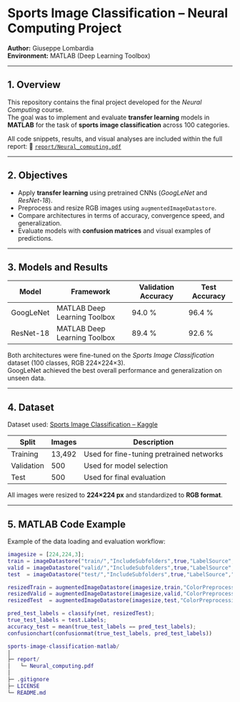 # Sports Image Classification – Neural Computing Project

**Author:** Giuseppe Lombardia   
**Environment:** MATLAB (Deep Learning Toolbox)

---

## 1. Overview
This repository contains the final project developed for the *Neural Computing* course.  
The goal was to implement and evaluate **transfer learning** models in **MATLAB** for the task of **sports image classification** across 100 categories.

All code snippets, results, and visual analyses are included within the full report:
📄 [`report/Neural_computing.pdf`](report/Neural_computing.pdf)

---

## 2. Objectives
- Apply **transfer learning** using pretrained CNNs (*GoogLeNet* and *ResNet-18*).  
- Preprocess and resize RGB images using `augmentedImageDatastore`.  
- Compare architectures in terms of accuracy, convergence speed, and generalization.  
- Evaluate models with **confusion matrices** and visual examples of predictions.

---

## 3. Models and Results

| Model | Framework | Validation Accuracy | Test Accuracy |
|--------|------------|--------------------|----------------|
| GoogLeNet | MATLAB Deep Learning Toolbox | 94.0 % | 96.4 % |
| ResNet-18 | MATLAB Deep Learning Toolbox | 89.4 % | 92.6 % |

Both architectures were fine-tuned on the *Sports Image Classification* dataset (100 classes, RGB 224×224×3).  
GoogLeNet achieved the best overall performance and generalization on unseen data.

---

## 4. Dataset
Dataset used: [Sports Image Classification – Kaggle](https://www.kaggle.com/datasets/gpiosenka/sports-classification)

| Split | Images | Description |
|--------|--------|--------------|
| Training | 13,492 | Used for fine-tuning pretrained networks |
| Validation | 500 | Used for model selection |
| Test | 500 | Used for final evaluation |

All images were resized to **224×224 px** and standardized to **RGB format**.

---

## 5. MATLAB Code Example

Example of the data loading and evaluation workflow:

```matlab
imagesize = [224,224,3];
train = imageDatastore("train/","IncludeSubfolders",true,"LabelSource","foldernames");
valid = imageDatastore("valid/","IncludeSubfolders",true,"LabelSource","foldernames");
test  = imageDatastore("test/","IncludeSubfolders",true,"LabelSource","foldernames");

resizedTrain = augmentedImageDatastore(imagesize,train,"ColorPreprocessing","gray2rgb");
resizedValid = augmentedImageDatastore(imagesize,valid,"ColorPreprocessing","gray2rgb");
resizedTest  = augmentedImageDatastore(imagesize,test,"ColorPreprocessing","gray2rgb");

pred_test_labels = classify(net, resizedTest);
true_test_labels = test.Labels;
accuracy_test = mean(true_test_labels == pred_test_labels);
confusionchart(confusionmat(true_test_labels, pred_test_labels))

sports-image-classification-matlab/
│
├─ report/
│   └─ Neural_computing.pdf
│
├─ .gitignore
├─ LICENSE
└─ README.md

